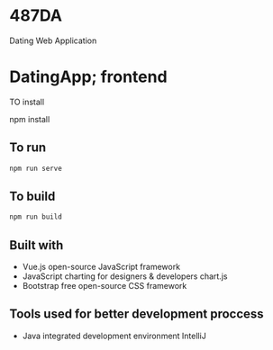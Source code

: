 # 487DA
Dating Web Application

# DatingApp; frontend

TO install 

npm install 

To run
---------
```bash
npm run serve
```

To build
---------

```bash
npm run build
```

Built with
---------

- Vue.js open-source JavaScript framework 
- JavaScript charting for designers & developers chart.js
- Bootstrap free open-source CSS framework

Tools used for better development proccess
---------

- Java integrated development environment IntelliJ
  








